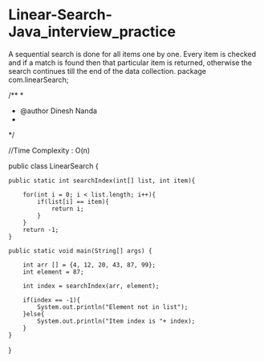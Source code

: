 # Linear-Search-Java_interview_practice
A sequential search is done for all items one by one. Every item is checked and if a match is found then that particular item is returned, otherwise the search continues till the end of the data collection.
package com.linearSearch;

/**
 *
 * @author Dinesh Nanda
 * 
 */

//Time Complexity : O(n)

public class LinearSearch {
    
    public static int searchIndex(int[] list, int item){
        
        for(int i = 0; i < list.length; i++){
            if(list[i] == item){
                return i;
            }
        }
        return -1;
    }
    
    public static void main(String[] args) {
        
        int arr [] = {4, 12, 20, 43, 87, 99};
        int element = 87;
        
        int index = searchIndex(arr, element);
        
        if(index == -1){
            System.out.println("Element not in list");
        }else{
            System.out.println("Item index is "+ index);
        }
    }
}
